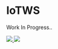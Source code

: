 # IoTWS
Work In Progress..

<a href="https://azuredeploy.net/?repository=https://github.com/chandramohanG/IoTWS" target="_blank">
    <img src="http://azuredeploy.net/deploybutton.png"/>
</a>

<a href="http://old.armviz.io/#/?load=https://raw.githubusercontent.com/ChandramohanG/IoTWS/master/azuredeploy.json" target="_blank">
  <img src="http://armviz.io/visualizebutton.png"/>
</a>

